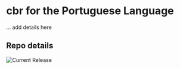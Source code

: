 # cbr for the Portuguese Language

... add details here 


## Repo details

![Current Release](https://img.shields.io/badge/release-v0.1.24-blue)

